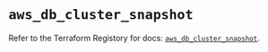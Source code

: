 # `aws_db_cluster_snapshot`

Refer to the Terraform Registory for docs: [`aws_db_cluster_snapshot`](https://registry.terraform.io/providers/hashicorp/aws/3.76.1/docs/resources/db_cluster_snapshot).
